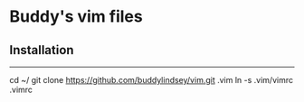 # Buddy's vim files

## Installation
---
  cd ~/
  git clone https://github.com/buddylindsey/vim.git .vim
  ln -s .vim/vimrc .vimrc
